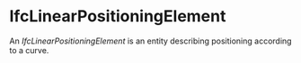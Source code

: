 # IfcLinearPositioningElement

An _IfcLinearPositioningElement_ is an entity describing positioning according to a curve.
<!-- end of short definition -->

